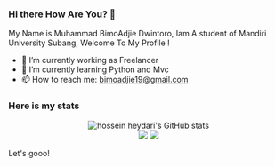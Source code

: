 ### Hi there How Are You? 👋 
My Name is Muhammad BimoAdjie Dwintoro, Iam A student of Mandiri University Subang,
Welcome To My Profile !

- 🔭 I’m currently working as Freelancer
- 🌱 I’m currently learning Python and Mvc
- 📫 How to reach me: bimoadjie19@gmail.com

### Here is my stats
<p align="center">
  <img src="https://github-readme-stats.vercel.app/api?username=mbimoad&show_icons=true&include_all_commits=true&theme=monokai" alt="hossein heydari's GitHub stats" /><br />
  <img src="https://github-readme-streak-stats.herokuapp.com/?user=mbimoad&theme=monokai"/>
  <img src="https://github-readme-stats.vercel.app/api/top-langs/?username=mbimoad&layout=compact&theme=monokai&langs_count=12"/><br />
</p>

Let's gooo!
